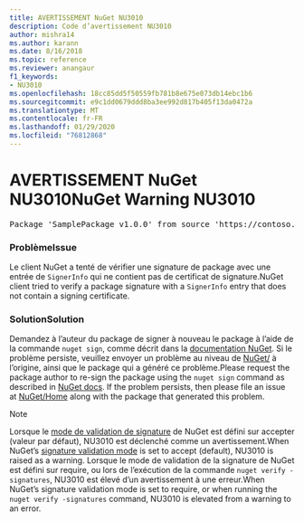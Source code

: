 ```yaml
---
title: AVERTISSEMENT NuGet NU3010
description: Code d’avertissement NU3010
author: mishra14
ms.author: karann
ms.date: 8/16/2018
ms.topic: reference
ms.reviewer: anangaur
f1_keywords:
- NU3010
ms.openlocfilehash: 18cc85dd5f50559fb781b8e675e073db14ebc1b6
ms.sourcegitcommit: e9c1dd0679ddd8ba3ee992d817b405f13da0472a
ms.translationtype: MT
ms.contentlocale: fr-FR
ms.lasthandoff: 01/29/2020
ms.locfileid: "76812868"
---
```

# <a name="nuget-warning-nu3010"></a><span data-ttu-id="135ab-103">AVERTISSEMENT NuGet NU3010</span><span class="sxs-lookup"><span data-stu-id="135ab-103">NuGet Warning NU3010</span></span>

<pre>Package 'SamplePackage v1.0.0' from source 'https://contoso.com/index.json': The primary signature does not have a signing certificate.</pre>

### <a name="issue"></a><span data-ttu-id="135ab-104">Problème</span><span class="sxs-lookup"><span data-stu-id="135ab-104">Issue</span></span>

<span data-ttu-id="135ab-105">Le client NuGet a tenté de vérifier une signature de package avec une entrée de `SignerInfo` qui ne contient pas de certificat de signature.</span><span class="sxs-lookup"><span data-stu-id="135ab-105">NuGet client tried to verify a package signature with a `SignerInfo` entry that does not contain a signing certificate.</span></span>


### <a name="solution"></a><span data-ttu-id="135ab-106">Solution</span><span class="sxs-lookup"><span data-stu-id="135ab-106">Solution</span></span>

<span data-ttu-id="135ab-107">Demandez à l’auteur du package de signer à nouveau le package à l’aide de la commande `nuget sign`, comme décrit dans la [documentation NuGet](../../create-packages/sign-a-package.md). Si le problème persiste, veuillez envoyer un problème au niveau de [NuGet/](https://github.com/NuGet/Home/issues) à l’origine, ainsi que le package qui a généré ce problème.</span><span class="sxs-lookup"><span data-stu-id="135ab-107">Please request the package author to re-sign the package using the `nuget sign` command as described in [NuGet docs](../../create-packages/sign-a-package.md). If the problem persists, then please file an issue at [NuGet/Home](https://github.com/NuGet/Home/issues) along with the package that generated this problem.</span></span>


> [!Note]
> <span data-ttu-id="135ab-108">Lorsque le [mode de validation de signature](../../consume-packages/installing-signed-packages.md#configure-package-signature-requirements) de NuGet est défini sur accepter (valeur par défaut), NU3010 est déclenché comme un avertissement.</span><span class="sxs-lookup"><span data-stu-id="135ab-108">When NuGet’s [signature validation mode](../../consume-packages/installing-signed-packages.md#configure-package-signature-requirements) is set to accept (default), NU3010 is raised as a warning.</span></span> <span data-ttu-id="135ab-109">Lorsque le mode de validation de la signature de NuGet est défini sur require, ou lors de l’exécution de la commande `nuget verify -signatures`, NU3010 est élevé d’un avertissement à une erreur.</span><span class="sxs-lookup"><span data-stu-id="135ab-109">When NuGet’s signature validation mode is set to require, or when running the `nuget verify -signatures` command, NU3010 is elevated from a warning to an error.</span></span> 
